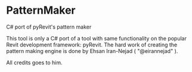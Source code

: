 # PatternMaker
C# port of pyRevit's pattern maker

This tool is only a C# port of a tool with same functionality on the popular Revit development framework: pyRevit. The hard work of creating the pattern making engine is done by Ehsan Iran-Nejad ( "@eirannejad" ).

All credits goes to him.
